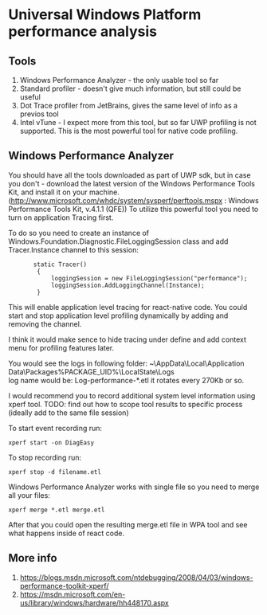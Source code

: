 # Universal Windows Platform performance analysis

## Tools
1. Windows Performance Analyzer - the only usable tool so far
2. Standard profiler - doesn't give much information, but still could be useful
3. Dot Trace profiler from JetBrains, gives the same level of info as a previos tool
4. Intel vTune - I expect more from this tool, but so far UWP profiling is not supported. This is the most powerful tool for native code profiling.

## Windows Performance Analyzer
You should have all the tools downloaded as part of UWP sdk, but in case you don't - download the latest version of the Windows Performance Tools Kit, and install it on your machine. (http://www.microsoft.com/whdc/system/sysperf/perftools.mspx : Windows Performance Tools Kit, v.4.1.1 (QFE))
To utilize this powerful tool you need to turn on application Tracing first.

To do so you need to create an instance of Windows.Foundation.Diagnostic.FileLoggingSession class and add Tracer.Instance channel to this session:

```
       static Tracer()
        {
            loggingSession = new FileLoggingSession("performance");
            loggingSession.AddLoggingChannel(Instance);
        }

```

This will enable application level tracing for react-native code.
You could start and stop application level profiling dynamically by adding and removing the channel.

I think it would make sence to hide tracing under define and add context menu for profiling features later.

You would see the logs in following folder:
~\AppData\Local\Application Data\Packages\%PACKAGE_UID%\LocalState\Logs\
log name would be: Log-performance-*.etl
it rotates every 270Kb or so.

I would recommend you to record additional system level information using xperf tool.
TODO: find out how to scope tool results to specific process (ideally add to the same file session)

To start event recording run:
```
xperf start -on DiagEasy 
```
To stop recording run:
```
xperf stop -d filename.etl
```

Windows Performance Analyzer works with single file so you need to merge all your files:

```
xperf merge *.etl merge.etl
```

After that you could open the resulting merge.etl file in WPA tool and see what happens inside of react code.


## More info
1. https://blogs.msdn.microsoft.com/ntdebugging/2008/04/03/windows-performance-toolkit-xperf/
2. https://msdn.microsoft.com/en-us/library/windows/hardware/hh448170.aspx



 






